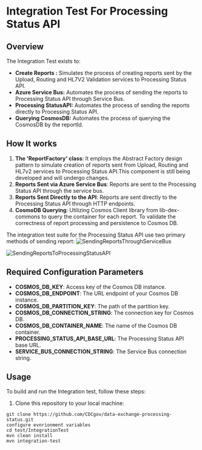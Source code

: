 # Integration Test For Processing Status API

## Overview
The Integration Test exists to:

- **Create Reports :** Simulates the process of creating reports sent by the Upload, Routing and HL7V2 Validation services to Processing Status API.
- **Azure Service Bus:** Automates the process of sending the reports to Processing Status API through Service Bus.
- **Processing StatusAPI:** Automates the process of sending the reports directly to Processing Status API.
- **Querying CosmosDB:** Automates the process of querying the CosmosDB by the reportId.

## How It works

1. **The 'ReportFactory' class**: It employs the Abstract Factory design pattern to simulate creation of reports sent from Upload, Routing and HL7v2 services to Processing Status API.This component is still being developed and will undergo changes.
2. **Reports Sent via Azure Service Bus**: Reports are sent to the Processing Status API through the service bus.
3. **Reports Sent Directly to the API**: Reports are sent directly to the Processing Status API through HTTP endpoints.
4. **CosmoDB Querying**: Utilizing Cosmos Client library from lib-dex-commons to query the  container for each report. To validate the correctness of report processing and persistence to Cosmos DB.

The integration test suite for the Processing Status API use two primary methods of sending report:
![SendingReportsThroughServiceBus](https://github.com/CDCgov/data-exchange-processing-status/assets/137535421/7da1c249-91e3-4734-821b-6490cbac9173)

![SendingReportsToProcessingStatusAPI](https://github.com/CDCgov/data-exchange-processing-status/assets/137535421/bc2776af-551b-44c2-8978-3999e680a039)

## Required Configuration Parameters
- **COSMOS_DB_KEY**: Access key of the Cosmos DB instance.
- **COSMOS_DB_ENDPOINT**: The URL endpoint of your Cosmos DB instance.
- **COSMOS_DB_PARTITION_KEY**: The path of the partition key.
- **COSMOS_DB_CONNECTION_STRING**: The connection key for Cosmos DB.
- **COSMOS_DB_CONTAINER_NAME**: The name of the Cosmos DB container.
- **PROCESSING_STATUS_API_BASE_URL**: The Processing Status API base URL.
- **SERVICE_BUS_CONNECTION_STRING**: The Service Bus connection string.

## Usage
To build and run the Integration test, follow these steps:
1. Clone this repository to your local machine:
```
git clone https://github.com/CDCgov/data-exchange-processing-status.git
configure evnrionment variables
cd test/IntegrationTest
mvn clean install
mvn integration-test